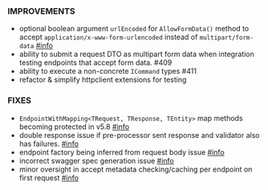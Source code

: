 ### IMPROVEMENTS
- optional boolean argument `urlEncoded` for `AllowFormData()` method to accept `application/x-www-form-urlencoded` instead of `multipart/form-data` [#info](https://fast-endpoints.com/docs/model-binding#from-form-fields)
- ability to submit a request DTO as multipart form data when integration testing endpoints that accept form data. #409
- ability to execute a non-concrete `ICommand` types #411
- refactor & simplify httpclient extensions for testing 

### FIXES
- `EndpointWithMapping<TRequest, TResponse, TEntity>` map methods becoming protected in v5.8 [#info](https://discord.com/channels/933662816458645504/1082207914376319026)
- double response issue if pre-processor sent response and validator also has failures. [#info](https://discord.com/channels/933662816458645504/1080609437879914506)
- endpoint factory being inferred from request body issue [#info](https://discord.com/channels/933662816458645504/1084841217898061915)
- incorrect swagger spec generation issue [#info](https://discord.com/channels/933662816458645504/1085966972560347237)
- minor oversight in accept metadata checking/caching per endpoint on first request [#info](https://discord.com/channels/933662816458645504/1085526696406548604/1087362733021872200)
